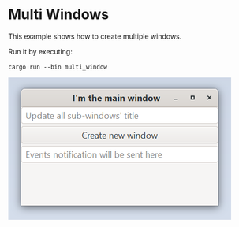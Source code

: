 # Multi Windows

This example shows how to create multiple windows.

Run it by executing:

```console
cargo run --bin multi_window
```

![screenshot](screenshot.png)
